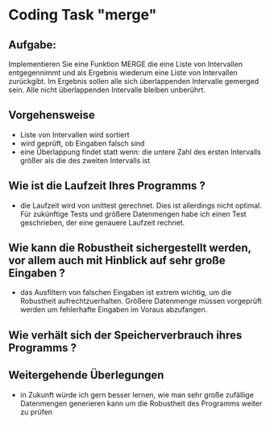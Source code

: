 # Coding Task "merge"

## Aufgabe: 
Implementieren Sie eine Funktion MERGE die eine Liste von Intervallen entgegennimmt und als Ergebnis wiederum eine Liste von Intervallen zurückgibt. Im Ergebnis sollen alle sich überlappenden Intervalle gemerged sein. Alle nicht überlappenden Intervalle bleiben unberührt.

## Vorgehensweise
* Liste von Intervallen wird sortiert
* wird geprüft, ob Eingaben falsch sind
* eine Überlappung findet statt wenn: die untere Zahl des ersten Intervalls größer als die des zweiten Intervalls ist


## Wie ist die Laufzeit Ihres Programms ? 
* die Laufzeit wird von unittest gerechnet. Dies ist allerdings nicht optimal. Für zukünftige Tests und größere Datenmengen habe ich einen Test geschrieben, der eine genauere Laufzeit rechnet.
## Wie kann die Robustheit sichergestellt werden, vor allem auch mit Hinblick auf sehr große Eingaben ?
* das Ausfiltern von falschen Eingaben ist extrem wichtig, um die Robustheit aufrechtzuerhalten. Größere Datenmenge müssen vorgeprüft werden um fehlerhafte Eingaben im Voraus abzufangen. 
## Wie verhält sich der Speicherverbrauch ihres Programms ?

## Weitergehende Überlegungen
* in Zukunft würde ich gern besser lernen, wie man sehr große zufällige Datenmengen generieren kann um die Robustheit des Programms weiter zu prüfen
